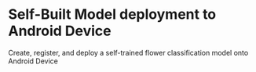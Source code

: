 # Self-Built Model deployment to Android Device

Create, register, and deploy a self-trained flower classification model onto Android Device
